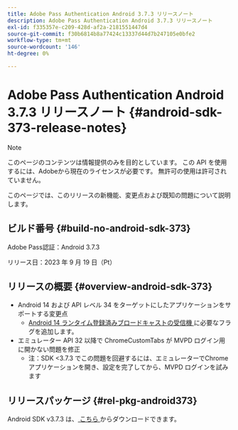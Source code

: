 ```yaml
---
title: Adobe Pass Authentication Android 3.7.3 リリースノート
description: Adobe Pass Authentication Android 3.7.3 リリースノート
exl-id: f335357e-c209-428d-af2a-2181551447d4
source-git-commit: f30b6814b8a77424c13337d44d7b247105e0bfe2
workflow-type: tm+mt
source-wordcount: '146'
ht-degree: 0%

---
```


# Adobe Pass Authentication Android 3.7.3 リリースノート {#android-sdk-373-release-notes}

>[!NOTE]
>
>このページのコンテンツは情報提供のみを目的としています。 この API を使用するには、Adobeから現在のライセンスが必要です。 無許可の使用は許可されていません。

このページでは、このリリースの新機能、変更点および既知の問題について説明します。

## ビルド番号 {#build-no-android-sdk-373}

Adobe Pass認証：Android 3.7.3

リリース日：2023 年 9 月 19 日（Pt）



## リリースの概要 {#overview-android-sdk-373}

* Android 14 および API レベル 34 をターゲットにしたアプリケーションをサポートする変更点
   * [Android 14 ランタイム登録済みブロードキャストの受信機 ](https://developer.android.com/about/versions/14/behavior-changes-14#runtime-receivers-exported) に必要なフラグを追加します。
* エミュレーター API 32 以降で ChromeCustomTabs が MVPD ログイン用に開かない問題を修正
   * 注：SDK &lt;3.7.3 でこの問題を回避するには、エミュレーターでChrome アプリケーションを開き、設定を完了してから、MVPD ログインを試みます


## リリースパッケージ {#rel-pkg-android373}

Android SDK v3.7.3 は、[ こちら ](https://tve.zendesk.com/hc/en-us/articles/204963219-Android-Native-AccessEnabler-Library) からダウンロードできます。
